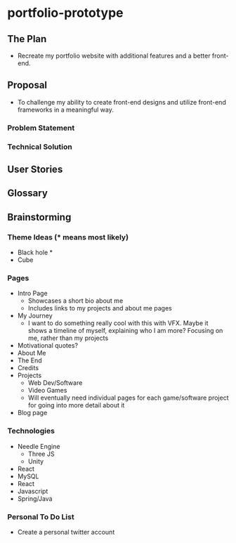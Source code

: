 # portfolio-prototype
## The Plan
- Recreate my portfolio website with additional features and a better front-end.
## Proposal
- To challenge my ability to create front-end designs and utilize front-end frameworks in a meaningful way.
### Problem Statement

### Technical Solution
## User Stories
## Glossary
## Brainstorming
### Theme Ideas (* means most likely)
- Black hole *
- Cube

### Pages
- Intro Page
    - Showcases a short bio about me
    - Includes links to my projects and about me pages
- My Journey
    - I want to do something really cool with this with VFX. Maybe it shows a timeline of myself, explaining who I am more? Focusing on me, rather than my projects
- Motivational quotes?
- About Me
- The End
- Credits
- Projects
    - Web Dev/Software
    - Video Games
    - Will eventually need individual pages for each game/software project for going into more detail about it
- Blog page

### Technologies
- Needle Engine
    - Three JS
    - Unity
- React
- MySQL
- React
- Javascript
- Spring/Java
### Personal To Do List
- Create a personal twitter account